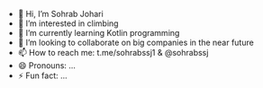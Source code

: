 - 👋 Hi, I’m Sohrab Johari
- 👀 I’m interested in climbing
- 🌱 I’m currently learning Kotlin programming
- 💞️ I’m looking to collaborate on big companies in the near future
- 📫 How to reach me: t.me/sohrabssj1 & @sohrabssj
- 😄 Pronouns: ...
- ⚡ Fun fact: ...

<!---
Sohrabssj/Sohrabssj is a ✨ special ✨ repository because its `README.md` (this file) appears on your GitHub profile.
You can click the Preview link to take a look at your changes.
--->
